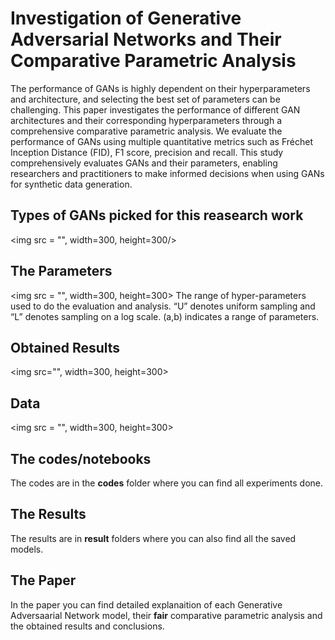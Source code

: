 # Investigation of Generative Adversarial Networks and Their Comparative Parametric Analysis

The performance of GANs is highly dependent on their hyperparameters and architecture, and selecting the best set of parameters
can be challenging. This paper investigates the performance of different GAN architectures and their corresponding hyperparameters through a comprehensive comparative parametric analysis. We evaluate the performance of GANs using multiple quantitative metrics such as Fréchet Inception Distance (FID), F1 score, precision and recall. This study comprehensively evaluates GANs and their parameters, enabling researchers and practitioners to make informed decisions when using GANs for synthetic data generation.

## Types of GANs picked for this reasearch work
<img src = "", width=300, height=300/>

## The Parameters
<img src = "", width=300, height=300>
The range of hyper-parameters used to do the evaluation and analysis. “U” denotes
uniform sampling and “L” denotes sampling on a log scale. (a,b) indicates a range of parameters.

## Obtained Results
<img src="", width=300, height=300>

## Data
<img src = "", width=300, height=300>

## The codes/notebooks
The codes are in the **codes** folder where you can find all experiments done.

## The Results
The results are in **result** folders where you can also find all the saved models.

## The Paper
In the paper you can find detailed explanaition of each Generative Adversaarial Network model, their **fair** comparative parametric analysis and the obtained results and conclusions.

